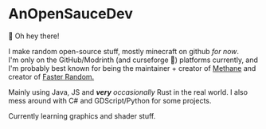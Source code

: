 # AnOpenSauceDev
👋 Oh hey there!

I make random open-source stuff, mostly minecraft on github _for now_. <br>
I'm only on the GitHub/Modrinth (and curseforge 🤢) platforms currently, and I'm probably best known for being the maintainer + creator of [Methane](https://modrinth.com/mod/methane) and creator of [Faster Random.](https://modrinth.com/mod/faster-random)

Mainly using Java, JS and _**very** occasionally_ Rust in the real world. I also mess around with C# and GDScript/Python for some projects.

Currently learning graphics and shader stuff.
